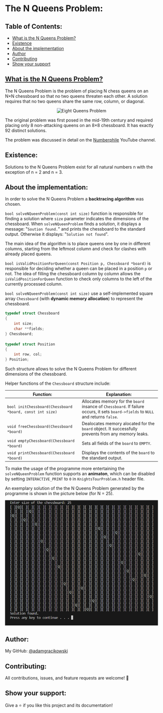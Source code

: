 # The N Queens Problem:

## Table of Contents:

- [What is the N Queens Problem?](#what-is-the-n-queens-problem?)
- [Existence](#existence)
- [About the implementation](#about-the-implementation)
- [Author](#author)
- [Contributing](#contributing)
- [Show your support](#show-your-support)

## [What is the N Queens Problem?](https://en.wikipedia.org/wiki/Eight_queens_puzzle)

The N Queens Problem is the problem of placing N chess queens on an N×N chessboard so that no two queens threaten each other. A solution requires that no two queens share the same row, column, or diagonal.

<p align="center">
  <img src="https://upload.wikimedia.org/wikipedia/commons/thumb/1/1f/Eight-queens-animation.gif/220px-Eight-queens-animation.gif" alt="Eight Queens Problem" />
</p>

The original problem was first posed in the mid-19th century and required placing only 8 non-attacking queens on an 8×8 chessboard. It has exactly 92 distinct solutions.

The problem was discussed in detail on the [Numberphile](https://youtu.be/jPcBU0Z2Hj8?si=hYurs9K3ZyR5jUYI) YouTube channel.

## Existence:

Solutions to the N Queens Problem exist for all natural numbers n with the exception of n = 2 and n = 3.

## About the implementation:

In order to solve the N Queens Problem a **backtracing algorithm** was chosen. 

`bool solveNQueenProblem(const int size)` function is responsible for finding a solution where `size` parameter indicates the dimensions of the chessboard.
When `solveNQueenProblem` finds a solution, it displays a message: "`Soution found.`" and prints the chessboard to the standard output. Otherwise it displays: "`Solution not found`".

The main idea of the algorithm is to place queens one by one in different columns, starting from the leftmost column and check for clashes with already placed queens. 

`bool isValidPositionForQueen(const Position p, Chessboard *board)` is responsible for deciding whether a queen can be placed in a position `p` or not. 
The idea of filling the chessboard column by column allows the `isValidPositionForQueen` function to check only columns to the left of the currently processed column.

`bool solveNQueenProblem(const int size)` use a self-implemented square array `Chessboard` (with **dynamic memory allocation**) to represent the chessboard.

```cpp
typedef struct Chessboard
{
    int size;
    char **fields;
} Chessboard;

typedef struct Position
{
    int row, col;
} Position;
```

Such structure allows to solve the N Queens Problem for different dimensions of the chessboard.

Helper functions of the `Chessboard` structure include:

|Function:|Explanation:|
|---|---|
|`bool initChessboard(Chessboard *board, const int size)`|Allocates memory for the `board` insance of `Chessboard`. If failure occurs, it sets `board->fields` to `NULL` and returns `false`.|
|`void freeChessboard(Chessboard *board)`|Dealocates memory alocated for the `board` object. It successfully prevents from any memory leaks.|
|`void emptyChessboard(Chessboard *board)`|Sets all fields of the `board` to `EMPTY`.|
|`void printChessboard(Chessboard *board)`|Displays the contents of the `board` to the standard output.|

To make the usage of the programme more entertaining the `solveNQueenProblem` function supports an **animaton**, which can be disabled by setting `INTERACTIVE_PRINT`
to `0` in `KnightsTourProblem.h` header file.

An exemplary solution of the the N Queens Problem generated by the programme is shown in the picture below (for N = 25).

<p align="center">
  <img src="https://github.com/adamgracikowski/NQueensProblem/blob/main/NQueensProblem.png" alt="NQueensProblem.png" />
</p>

## Author:

My GitHub: [@adamgracikowski](https://github.com/adamgracikowski)

## Contributing:

All contributions, issues, and feature requests are welcome! 🤝

## Show your support:

Give a ⭐️ if you like this project and its documentation!
